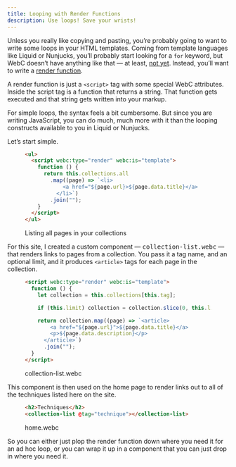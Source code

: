 ```yaml
---
title: Looping with Render Functions
description: Use loops! Save your wrists!
---
```


Unless you really like copying and pasting, you’re probably going to want to write some loops in your HTML templates.
Coming from template languages like Liquid or Nunjucks, you’ll probably start looking for a `for` keyword, but WebC doesn’t have anything like that — at least, [not yet](https://github.com/11ty/webc/issues/28).
Instead, you’ll want to write a [render function](https://github.com/11ty/webc#javascript-render-functions).

A render function is just a `<script>` tag with some special WebC attributes.
Inside the script tag is a function that returns a string.
That function gets executed and that string gets written into your markup.

For simple loops, the syntax feels a bit cumbersome.
But since you are writing JavaScript, you can do much, much more with it than the looping constructs available to you in Liquid or Nunjucks.

Let’s start simple.

<figure>

```html
<ul>
  <script webc:type="render" webc:is="template">
    function () {
      return this.collections.all
        .map((page) => `<li>
            <a href="${page.url}>${page.data.title}</a>
          </li>`)
        .join("");
    }
  </script>
</ul>
```

<figcaption>Listing all pages in your collections</figcaption>

</figure>

For this site, I created a custom component — <samp>collection-list.webc</samp> — that renders links to pages from a collection.
You pass it a tag name, and an optional limit, and it produces `<article>` tags for each page in the collection.

<figure>

```html
<script webc:type="render" webc:is="template">
  function () {
    let collection = this.collections[this.tag];

    if (this.limit) collection = collection.slice(0, this.limit);

    return collection.map((page) => `<article>
        <a href="${page.url}">${page.data.title}</a>
        <p>${page.data.description}</p>
      </article>`)
      .join("");
  }
</script>
```

<figcaption>collection-list.webc</figcaption>

</figure>

This component is then used on the home page to render links out to all of the techniques listed here on the site.

<figure>

```html
<h2>Techniques</h2>
<collection-list @tag="technique"></collection-list>
```

<figcaption>home.webc</figcaption>

</figure>

So you can either just plop the render function down where you need it for an ad hoc loop, or you can wrap it up in a component that you can just drop in where you need it.
